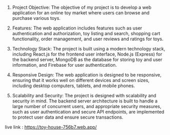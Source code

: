 1. Project Objective: The objective of my project is to develop a web application for an online toy market where users can browse and purchase various toys.

2. Features: The web application includes features such as user authentication and authorization, toy listing and search, shopping cart functionality, order management, and user reviews and ratings for toys.

3. Technology Stack: The project is built using a modern technology stack, including React.js for the frontend user interface, Node.js (Express) for the backend server, MongoDB as the database for storing toy and user information, and Firebase for user authentication.

4. Responsive Design: The web application is designed to be responsive, ensuring that it works well on different devices and screen sizes, including desktop computers, tablets, and mobile phones.

5. Scalability and Security: The project is designed with scalability and security in mind. The backend server architecture is built to handle a large number of concurrent users, and appropriate security measures, such as user authentication and secure API endpoints, are implemented to protect user data and ensure secure transactions.


live link : https://toy-house-756b7.web.app/
